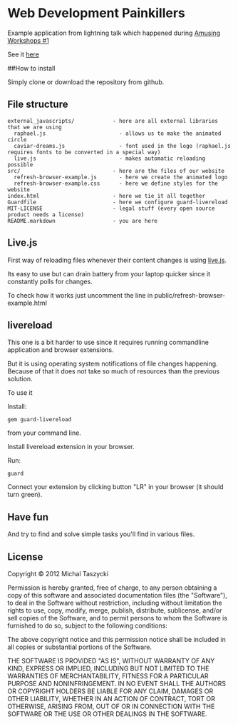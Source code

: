 # Web Development Painkillers

Example application from lightning talk which happened during [Amusing Workshops #1](https://www.facebook.com/events/349032585170198/)

See it [here](http://mehowte.github.com/webdev_painkillers/)

##How to install

Simply clone or download the repository from github.

## File structure

```
external_javascripts/            - here are all external libraries that we are using
  raphael.js                       - allows us to make the animated circle
  caviar-dreams.js                 - font used in the logo (raphael.js requires fonts to be converted in a special way)
  live.js                          - makes automatic reloading possible
src/                             - here are the files of our website
  refresh-browser-example.js       - here we create the animated logo
  refresh-browser-example.css      - here we define styles for the website
index.html                       - here we tie it all together
Guardfile                        - here we configure guard-livereload
MIT-LICENSE                      - legal stuff (every open source product needs a license)
README.markdown                  - you are here
```

## Live.js

First way of reloading files whenever their content changes is using [live.js](http://livejs.com/).

Its easy to use but can drain battery from your laptop quicker since it constantly polls for changes.

To check how it works just uncomment the line in public/refresh-browser-example.html

## livereload

This one is a bit harder to use since it requires running commandline application and browser extensions.

But it is using operating system notifications of file changes happening. Because of that it does not take so
much of resources than the previous solution.

To use it 

Install:

```
gem guard-livereload
```

from your command line.

Install livereload extension in your browser.

Run:

```
guard
```

Connect your extension by clicking button "LR" in your browser (it should turn green).

## Have fun

And try to find and solve simple tasks you'll find in various files.


## License

Copyright © 2012 Michal Taszycki

Permission is hereby granted, free of charge, to any person obtaining
a copy of this software and associated documentation files (the
"Software"), to deal in the Software without restriction, including
without limitation the rights to use, copy, modify, merge, publish,
distribute, sublicense, and/or sell copies of the Software, and to
permit persons to whom the Software is furnished to do so, subject to
the following conditions:

The above copyright notice and this permission notice shall be
included in all copies or substantial portions of the Software.

THE SOFTWARE IS PROVIDED "AS IS", WITHOUT WARRANTY OF ANY KIND,
EXPRESS OR IMPLIED, INCLUDING BUT NOT LIMITED TO THE WARRANTIES OF
MERCHANTABILITY, FITNESS FOR A PARTICULAR PURPOSE AND
NONINFRINGEMENT. IN NO EVENT SHALL THE AUTHORS OR COPYRIGHT HOLDERS BE
LIABLE FOR ANY CLAIM, DAMAGES OR OTHER LIABILITY, WHETHER IN AN ACTION
OF CONTRACT, TORT OR OTHERWISE, ARISING FROM, OUT OF OR IN CONNECTION
WITH THE SOFTWARE OR THE USE OR OTHER DEALINGS IN THE SOFTWARE.

